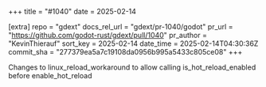 +++
title = "#1040"
date = 2025-02-14

[extra]
repo = "gdext"
docs_rel_url = "gdext/pr-1040/godot"
pr_url = "https://github.com/godot-rust/gdext/pull/1040"
pr_author = "KevinThierauf"
sort_key = 2025-02-14
date_time = 2025-02-14T04:30:36Z
commit_sha = "277379ea5a7c19108da0956b995a5433c805ce08"
+++

Changes to linux_reload_workaround to allow calling is_hot_reload_enabled before enable_hot_reload
